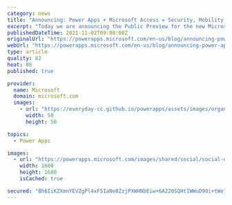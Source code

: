 ```yaml
---
category: news
title: "Announcing: Power Apps + Microsoft Access = Security, Mobility, New Experiences."
excerpt: "Today we are announcing the Public Preview for the new Microsoft Access connector for the Power Platform. The new connector to Dataverse and the Power Platform enables new scenarios and unlocks further benefits for MS Access developers who can now create custom apps, automations, and chatbots built with"
publishedDateTime: 2021-11-02T09:00:00Z
originalUrl: "https://powerapps.microsoft.com/en-us/blog/announcing-power-apps-microsoft-access-security-mobility-new-experiences/"
webUrl: "https://powerapps.microsoft.com/en-us/blog/announcing-power-apps-microsoft-access-security-mobility-new-experiences/"
type: article
quality: 82
heat: 86
published: true

provider:
  name: Microsoft
  domain: microsoft.com
  images:
    - url: "https://everyday-cc.github.io/powerapps/assets/images/organizations/microsoft.com-50x50.jpg"
      width: 50
      height: 50

topics:
  - Power Apps

images:
  - url: "https://powerapps.microsoft.com/images/shared/social/social-default-image.png"
    width: 1600
    height: 1600
    isCached: true

secured: "Bh6IiKZXmnYEVZgPl4xF5IaNe8ZzjPXWHNbEiw+6A220SQHtIWWuD90i+tWe7ZLGyRoGQYArC5xB7ycdPVR0Nt7Yoxnx+832+1KIBOPzt33wM9ycZaFXvwtMvW9LQU26t3VwVri1lYmkgRFhlwW01Uk9Thgc2e6EoD8659vqMqJowwcmZtLlQoXHAmNeEtZBOHiuyNplS6NSGucGdroIZw9eKWN/G2m9r3E41+nthmbRG+ZBWEEC9OfUQuE1pAyLnZ6HhtPsqtJv03MV0SMcgQCNSCxC8ujPhzvYBtXVTz+Bn0jp3d92zsiqJIatvgZa8/j0SS5O7XxBd+mHX8m7Y2I9X6pyYok0XM6BtHh2Vs4=;cfijMsGXSp2ddKnJZiEaUw=="
---
```


